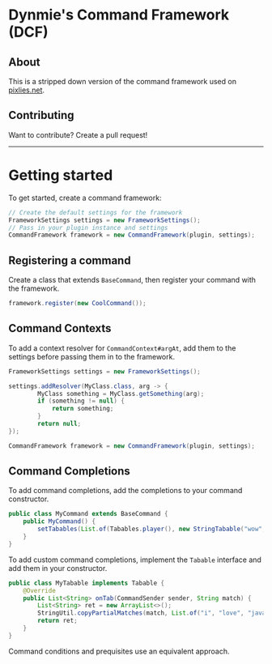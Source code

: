 # Dynmie's Command Framework (DCF)

## About
This is a stripped down version of the command framework used on [pixlies.net](https://pixlies.net/).

## Contributing
Want to contribute? Create a pull request!

---

# Getting started
To get started, create a command framework:
```java
// Create the default settings for the framework
FrameworkSettings settings = new FrameworkSettings();
// Pass in your plugin instance and settings
CommandFramework framework = new CommandFramework(plugin, settings);
```
## Registering a command
Create a class that extends `BaseCommand`, then register your command with the framework.
```java
framework.register(new CoolCommand());
```

## Command Contexts
To add a context resolver for `CommandContext#argAt`, add them to the settings before passing them in to the framework.
```java
FrameworkSettings settings = new FrameworkSettings();

settings.addResolver(MyClass.class, arg -> {
        MyClass something = MyClass.getSomething(arg);
        if (something != null) {
            return something;
        }
        return null;
});

CommandFramework framework = new CommandFramework(plugin, settings);
```

## Command Completions
To add command completions, add the completions to your command constructor.
```java
public class MyCommand extends BaseCommand {
    public MyCommand() {
        setTabables(List.of(Tabables.player(), new StringTabable("wow", "cool")));
    }
}
```
To add custom command completions, implement the `Tabable` interface and add them in your constructor.
```java
public class MyTabable implements Tabable {
    @Override
    public List<String> onTab(CommandSender sender, String match) {
        List<String> ret = new ArrayList<>();
        StringUtil.copyPartialMatches(match, List.of("i", "love", "java"), ret);
        return ret;
    }
}
```
Command conditions and prequisites use an equivalent approach. 